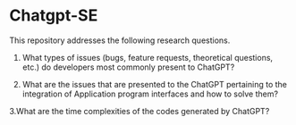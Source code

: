 # Chatgpt-SE
This repository addresses the following research questions.
1. What types of issues (bugs, feature requests, theoretical questions, etc.) do developers
most commonly present to ChatGPT?

2. What are the issues that are presented to the ChatGPT pertaining to the integration of
Application program interfaces and how to solve them?

3.What are the time complexities of the codes generated by ChatGPT?
